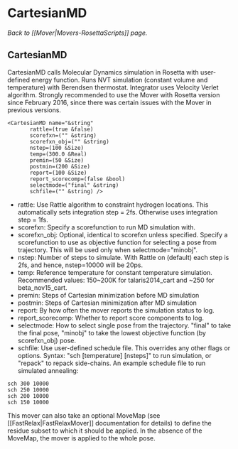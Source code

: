 # CartesianMD
*Back to [[Mover|Movers-RosettaScripts]] page.*
## CartesianMD

CartesianMD calls Molecular Dynamics simulation in Rosetta with user-defined energy function. Runs NVT simulation (constant volume and temperature) with Berendsen thermostat. Integrator uses Velocity Verlet algorithm. Strongly recommended to use the Mover with Rosetta version since February 2016, since there was certain issues with the Mover in previous versions.

```
<CartesianMD name="&string"
       rattle=(true &false)
       scorefxn=("" &string)
       scorefxn_obj=("" &string)
       nstep=(100 &Size)
       temp=(300.0 &Real)
       premin=(50 &Size)
       postmin=(200 &Size)
       report=(100 &Size)
       report_scorecomp=(false &bool)
       selectmode=("final" &string)
       schfile=("" &string) />
```

-   rattle: Use Rattle algorithm to constraint hydrogen locations. This automatically sets integration step = 2fs. Otherwise uses integration step = 1fs.
-   scorefxn: Specify a scorefunction to run MD simulation with.
-   scorefxn\_obj: Optional, identical to scorefxn unless specified. Specify a scorefunction to use as objective function for selecting a pose from trajectory. This will be used only when selectmode="minobj". 
-   nstep: Number of steps to simulate. With Rattle on (default) each step is 2fs, and hence, nstep=10000 will be 20ps.
-   temp: Reference temperature for constant temperature simulation. Recommended values: 150~200K for talaris2014_cart and ~250 for beta_nov15_cart.
-   premin: Steps of Cartesian minimization before MD simulation
-   postmin: Steps of Cartesian minimization after MD simulation
-   report: By how often the mover reports the simulation status to log.
-   report\_scorecomp: Whether to report score components to log.
-   selectmode: How to select single pose from the trajectory. "final" to take the final pose, "minobj" to take the lowest objective function (by scorefxn\_obj) pose. 
-   schfile: Use user-defined schedule file. This overrides any other flags or options. 
Syntax: "sch [temperature] [nsteps]" to run simulation, or "repack" to repack side-chains.
An example schedule file to run simulated annealing:
```
sch 300 10000 
sch 250 10000 
sch 200 10000 
sch 150 10000 
```

This mover can also take an optional MoveMap (see [[FastRelax|FastRelaxMover]] documentation for details) to define the residue subset to which it should be applied. In the absence of the MoveMap, the mover is applied to the whole pose.



